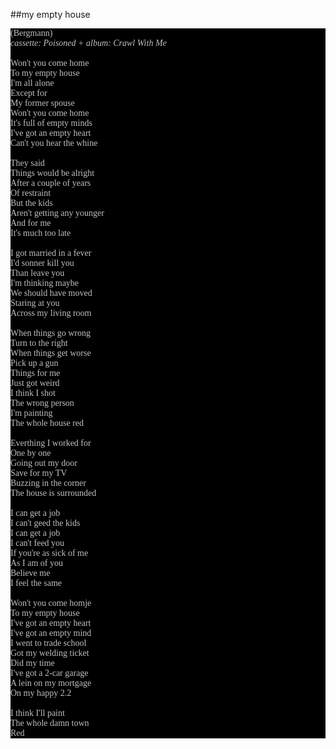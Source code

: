 ##my empty house
<span style="font-family: Times; color: #000000" class="Apple-style-span">
<div style="margin: 0px; padding: 0px; color: #8c8c8c; font-family: 'Book Antiqua',Palatino,'Times New Roman',Times,serif; font-size: 1em; background-color: #000000">
<span style="color: #c0c0c0">(Bergmann)<br />
<i>cassette: Poisoned + album: Crawl With Me</i><br />
<br />
Won't you come home<br />
To my empty house<br />
I'm all alone<br />
Except for<br />
My former spouse<br />
Won't you come home<br />
It's full of empty minds<br />
I've got an empty heart<br />
Can't you hear the whine<br />
<br />
They said<br />
Things would be alright<br />
After a couple of years<br />
Of restraint<br />
But the kids<br />
Aren't getting any younger<br />
And for me<br />
It's much too late<br />
<br />
I got married in a fever<br />
I'd sonner kill you<br />
Than leave you<br />
I'm thinking maybe<br />
We should have moved<br />
Staring at you<br />
Across my living room<br />
<br />
When things go wrong<br />
Turn to the right<br />
When things get worse<br />
Pick up a gun<br />
Things for me<br />
Just got weird<br />
I think I shot<br />
The wrong person<br />
I'm painting<br />
The whole house red<br />
<br />
Everthing I worked for<br />
One by one<br />
Going out my door<br />
Save for my TV<br />
Buzzing in the corner<br />
The house is surrounded<br />
<br />
I can get a job<br />
I can't geed the kids<br />
I can get a job<br />
I can't feed you<br />
If you're as sick of me<br />
As I am of you<br />
Believe me<br />
I feel the same<br />
<br />
Won't you come homje<br />
To my empty house<br />
I've got an empty heart<br />
I've got an empty mind<br />
I went to trade school<br />
Got my welding ticket<br />
Did my time<br />
I've got a 2-car garage<br />
A lein on my mortgage<br />
On my happy 2.2<br />
<br />
I think I'll paint<br />
The whole damn town<br />
Red</span>
</div>
</span>
